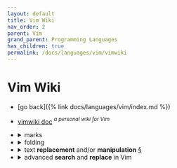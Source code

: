 ```yaml
---
layout: default
title: Vim Wiki
nav_order: 2
parent: Vim
grand_parent: Programming Languages
has_children: true
permalink: /docs/languages/vim/vimwiki
---
```


# Vim Wiki

- [go back]({% link docs/languages/vim/index.md %})


- [vimwiki doc](https://raw.githubusercontent.com/vimwiki/vimwiki/master/doc/vimwiki.txt) _<sup>a personal wiki for Vim</sup>_

- <details markdown="block"><summary>marks</summary>
   
  - <details markdown="block"><summary><strong>special marks</strong></summary>
     
    Vim has some special marks which it sets automatically. Here are some of the most useful:
     
    | Mark       | Description                                                   |
    | ---------- | ------------------------------------------------------------- |
    | `` `. ``   | jump to position where last change occurred in current buffer |
    | `` `" ``   | jump to position where last exited current buffer             |
    | `` `0 ``   | jump to position in last file edited (when exited Vim)        |
    | `` `1 ``   | like `` `0 `` but the previous file (also  `` `2 `` etc)      |
    | `` '' ``   | jump back (to line in current buffer where jumped from)       |
    | `` ` ` ``  | jump back (to position in current buffer where jumped from)   |
    | `` `[ ``   | jump to beginning of previously changed or yanked text        |
    | `` `] ``   | jump to end of previously changed or yanked text              |
    | `` `< ``   | jump to beginning of last visual selection                    |
    | `` `> ``   | jump to end of last visual selection                          |
     
    <!-- special marks -->
    ---------
    </details>
     
  - <details markdown="block"><summary><strong>save</strong> and <strong>store</strong> mark position</summary>
     
    You can **save and restore** the position of a mark in Vim with the following snippet:
    <a id="how-to-save-restore-vim-mark-position"></a>
     
    ```vim
    let save_a_mark = getpos("'a")
    call setpos("'a", save_a_mark)
    :help '<
    ```
     
    Just a heads-up: for Visual mode, the behavior of `'<` and `'>` changes depending on the mode. In visual line mode (V), the column of `'<` is zero, and the column of `'>` is a large number equal to `v:maxcol`.
     
    Here's a quick rundown of the marks <sup>[+](https://vimhelp.org/builtin.txt.html)</sup>:
    - `'<`: Points to the first line or character of the last selected Visual area in the current buffer. In block mode, it may also be the last character in the first line to define the block.
    - `'>`: Points to the last line or character of the last selected Visual area in the current buffer. In block mode, it may also be the first character of the last line to define the block. Note that 'selection' applies, so the position may be just after the Visual area.
     
    <!-- save and store mark position -->
    ---------
    </details>
     
  - <details markdown="block"><summary><strong>helpful resources</strong></summary>
     
    for more in-depth information, check out:
    - internal resources:
      - [how to set marker via _vimscript_]({% link docs/languages/vim/debugging-script.md %}#playground-setting-marker)
      - [how to get the current visual selection under cursor via _vimscript_]({% link docs/languages/vim/debugging-script.md %}#playground-getting-the-current-visual-selection-under-cursor)
     
    <!-- helpful resources -->
    ---------
    </details>
   
  <!-- Vim Marks -->
  ---------
  </details>

- <details markdown="block"><summary>folding</summary>
   
  <a id="vim-folding"></a>
  - <details markdown="block"><summary>shortcut</summary>

    - utilities
      - `<ctrl-k>i` to set fold method
      - `g<Ctrl-G>` to see word count
    - creating fold
      - <strong>manual</strong> method
        - it is the simplest, and is the default.
        - it method uses markers in the text to define the start and end of each fold.
          - | command | description |
            | ------- | ----------- |
            | `zf`    | create a fold |
            | `zd`    | delete a fold |
            | `zE`    | delete all folds |
            | `zR`    | open all folds |
            | `zM`    | close all folds |
    - cheat sheet
      - main commands
        - | command | description |
          | ------- | ----------- |
          | `zR`    | decreases the foldlevel to zero -- all folds will be open |
          | `zM`    | closes all open folds |
      - fold commands
        - | command | description |
          | ------- | ----------- |
          | `za`    | toggle fold at the cursor |
          | `zA`    | toggle all folds recursively at the cursor |
          | `zo`    | opens a fold at the cursor |
          | `zO`    | opens all folds at the cursor |
          | `zc`    | close fold at the cursor |
          | `zC`    | close all folds at the cursor |
          | `zm`    | increases the foldlevel by one |
          | `zM`    | closes all open folds |
          | `zr`    | decreases the foldlevel by one |
          | `zR`    | decreases the foldlevel to zero -- all folds will be open |
      - jump commands
        - | command | description |
          | ------- | ----------- |
          | `zj`    | moves the cursor to the next fold |
          | `zk`    | moves the cursor to the previous fold |
          | `[z`    | move to start of open fold |
          | `]z`    | move to end of open fold |
         
    <!-- folding shortcut -->
    </details>
  - <details markdown="block"><summary><strong>helpful resources</strong></summary>
    
    for more in-depth information, check out:
    - internal resources:
      - [setting fold method via _vimscript_]({% link docs/languages/vim/debugging-script.md %}#toggle-between-two-folding-methods)
    
    <!-- helpful resources -->
    ---------
    </details>
  <!-- folding -->
  ---------
  </details>

- <details markdown="block">
  <summary>
  text <strong>replacement</strong> and/or <strong>manipulation</strong>
  <a href="#text-manipulation-in-vim">§</a>
  </summary>

  <a id="text-manipulation-in-vim"></a>

  - delete blank lines
    - `:%s/^\s*$\n//gc`
    - `:g/^\s*$/d`
  - <details markdown="block"><summary>extracting email addresses</summary>
     
    - for extracting multiple email addresses from a single line, separating them with commas:
      - `:%s/[^<]*<\([^>]\+\)>[^<]*/\1, /gc`
      - <sup><sub>it looks for anything between `<` and `>` and captures it (that's an email address!) - then, it replaces the entire matched section with just the captured email address followed by a comma and a space.</sub></sup>
    - for extracting a single email address per line
      - `:%s/.\+<\(.\+\)>.*/\1/gc`
      - <sup><sub>it captures the email address within the `<` and `>` and replaces the entire line with just the captured address.</sub></sup>
    <!-- extracting email addresses -->
    </details>
  - [the vim global command](#the-vim-global-command)
  - [advanced search and replace in Vim](#advanced-search-and-replace-in-vim)
  </details>
- <details markdown="block"><summary>advanced <strong>search</strong> and <strong>replace</strong> in Vim</summary>
   
  <a id="advanced-search-and-replace-in-vim"></a>

  - <details markdown="block"><summary>the vim global command <a href="#the-vim-global-command">§</a></summary>

    <a id="the-vim-global-command"></a>
    The global command is one that can be very powerful for performing operations across a matched pattern.
    The general idea is to match some text in a buffer and then perform an operation on all matches.
    Example: `:g/pattern/command` <sup>[+](https://levelup.gitconnected.com/the-vim-global-command-8ecd657a15de)</sup>

    - __Delete Matching Lines__
      - `:g/pattern/d`
        - This command deletes all lines matching the pattern.
      - `:g/error/d`
        - Deletes all lines matching error
    - __Delete Non-Matching Lines__
      - Use almost the same command but instead use a g! instead of just g. This will invert the match and grab all lines that do NOT match.
        - `:g!/pattern/d`
          - This command deletes all lines not matching the pattern.
        - `:g!/error/d`
          - Deletes all lines not matching error.
    - __Substitute in Matching Lines__
      - Similar to how you would use `%s`, you can use g to find and replace a pattern.
        - `:g/error/s/error/errorMessage/`
          - Performs a substitution __only__ on lines matching pattern.
          - This will replace only the first “error”, if you want to replace all then add g to the end:
            - `:g/pattern/s/foo/bar/g`
              - This command replaces all occurrences of "foo" with "bar" in lines matching the pattern.
            - `:g/error/s/foo/bar/g`
              - Replaces all occurrences of "foo" with "bar" in lines matching error.
    - __Execute a Command on Matching Lines__
      - To run a command you can still use the g command in the same structure that we have seen before and using the `normal` keyword:
        - `g/pattern/normal command`
          - Executes a normal-mode command on all matching lines.
            - `:g/TODO/normal A // Comment`
              - This example will append ` // Comment` to lines containing `TODO`.
    - __Yank Matching Lines__
      - `:g/pattern/yank`
        - Yanks all lines matching pattern into the default register.
      - `g/error/y`
        - Yank lines containing “error”.
    - __Advanced Patterns__
      - using regular expressions to narrow down your matches to a smaller subset:
        - `:g/^foo/d`
          - Match lines starting with “foo”
        - `:g/bar$/d`
          - Match lines ending with “bar”
        - `:g/\d/d`
          - Match lines ending with “bar”
    - __Chaining Multiple Commands__
      - To chain commands, use the `|` like this:
        - `:g/pattern/command1 | command2`
          - This will execute command1 and then command2.
        - `:g/DEBUG/d | w`
          - Delete lines containing “DEBUG” and then save the file.

    <!-- the vim global command -->
    ---------
    </details>
   
  - <details markdown="block"><summary>replacing in multiple files</summary>
     
    **Example Workflow:**
     
    Here's a concise example of the entire process:
     
    ```vim
    :grep foo **/*.js      " Search for 'foo' in JavaScript files
    :cdo s/foo/bar/gc      " Line-wise replace 'foo' with 'bar' (with confirmation)
    :cfdo %s/foo/bar/gc    " File-wise replace 'foo' with 'bar' (with confirmation)
    :cfdo up               " Save changes
    ```
     
    This guide provides a friendly walkthrough for performing powerful search and replace operations across multiple files in Vim.  We'll break down the process into smaller, manageable steps.
     
    1. <details markdown="block"><summary>populating the Quickfix list:</summary>
        
       The first step is to identify all occurrences of your search pattern.  Several commands can achieve this by populating Vim's "quickfix list." Here are a few options:
        
       * **`:grep`:**  A built-in command for searching.  For example, to search for "foo" in all JavaScript files within the current directory and its subdirectories, use:
        
          ```vim
          :grep foo **/*.js
          ```
        
       * **`:vimgrep`:** Similar to `:grep`, but offers more advanced pattern matching capabilities.
        
       You can view the quickfix list with `:cwindow`.
       </details>
       
    2. <details markdown="block"><summary>performing the replacement:</summary>
        
       Once the quickfix list is populated, you can perform the replacement using either `:cdo` (operate on each line in the quickfix list) or `:cfdo` (operate on each file containing matches).
        
       * **`:cdo` (Line-wise Replacement):**
        
          ```vim
          :cdo s/foo/bar/gc
          ```
          This replaces "foo" with "bar" on each line listed in the quickfix list, prompting for confirmation (`c`) before each substitution.
        
       * **`:cfdo` (File-wise Replacement):**
        
          ```vim
          :cfdo %s/foo/bar/gc
          ```
          This replaces all instances of "foo" with "bar" within each *file* listed in the quickfix list, also prompting for confirmation (`c`) before each substitution.  The `%` ensures the substitution applies to the entire file.
        
       * **Skipping Confirmation:**  If you're confident in your replacement, you can omit the `c` flag for automatic substitution. See `:help :s_flags` for more details on substitution flags.
       </details>
     
    3. <details markdown="block"><summary>saving changes:</summary>
        
       After performing the replacements, save the changes to disk using `:cfdo update` (or its abbreviated form, `:cfdo up`):
        
       ```vim
       :cfdo update
       ```
       This command writes only the modified files to disk.
        
       </details>
        
    - <details markdown="block"><summary>deleting lines with <code>:global</code>:</summary>
       
      You can also use the quickfix list to delete lines matching a pattern.  For example, to delete all lines containing "my-grep-pattern" within the files in the quickfix list:
       
      ```vim
      :cfdo %g/my-grep-pattern/d
      ```
      </details>
     
    <details markdown="block"><summary><strong>helpful resources</strong></summary>
     
    For more in-depth information, check out:
    - Vim's built-in help:
      - `:help :cfdo`
      - `:help :cdo`
    - internal resources:
      - [how to set marker via _vimscript_]({% link docs/languages/vim/debugging-script.md %}#playground-setting-marker)
      - [how to get the current visual selection under cursor via _vimscript_]({% link docs/languages/vim/debugging-script.md %}#playground-getting-the-current-visual-selection-under-cursor)
    - online resources:
      - [StackOverflow - Find and replace all instances of specific string in multiple files in vim](https://stackoverflow.com/questions/70003193/find-and-replace-all-instances-of-specific-string-in-multiple-files-in-vim)
      - [beezwax - Advanced Search and Replace with Vim](https://blog.beezwax.net/advanced-search-and-replace-with-vim/)
    </details>
     
    <!-- Replacing in Multiple Files -->
    ---------
    </details>
  
  - [text manipulation in Vim](#text-manipulation-in-vim)
   
  <!--
    advanced search and replace in vim
  -->
  ---------
  </details>
